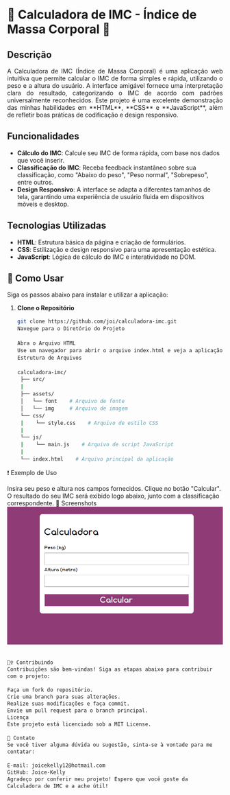 # 🌟 Calculadora de IMC - Índice de Massa Corporal 🌟

## Descrição

<p align='justify'>
  A Calculadora de IMC (Índice de Massa Corporal) é uma aplicação web intuitiva que permite calcular o IMC de forma simples e rápida, utilizando o peso e a altura do usuário. 
  A interface amigável fornece uma interpretação clara do resultado, categorizando o IMC de acordo com padrões universalmente reconhecidos. 
  Este projeto é uma excelente demonstração das minhas habilidades em **HTML**, **CSS** e **JavaScript**, além de refletir boas práticas de codificação e design responsivo.
</p>

## Funcionalidades

- **Cálculo do IMC**: Calcule seu IMC de forma rápida, com base nos dados que você inserir.
- **Classificação do IMC**: Receba feedback instantâneo sobre sua classificação, como "Abaixo do peso", "Peso normal", "Sobrepeso", entre outros.
- **Design Responsivo**: A interface se adapta a diferentes tamanhos de tela, garantindo uma experiência de usuário fluida em dispositivos móveis e desktop.

## Tecnologias Utilizadas

- **HTML**: Estrutura básica da página e criação de formulários.
- **CSS**: Estilização e design responsivo para uma apresentação estética.
- **JavaScript**: Lógica de cálculo do IMC e interatividade no DOM.

## 🚀 Como Usar

Siga os passos abaixo para instalar e utilizar a aplicação:

1. **Clone o Repositório**

   ```bash
   git clone https://github.com/joi/calculadora-imc.git
   Navegue para o Diretório do Projeto

   Abra o Arquivo HTML
   Use um navegador para abrir o arquivo index.html e veja a aplicação funcionando.
   Estrutura de Arquivos

   calculadora-imc/
    ├── src/
    |
    ├── assets/
    │   └── font    # Arquivo de fonte
    │   └── img     # Arquivo de imagem
    └── css/
    |    └── style.css    # Arquivo de estilo CSS
    |
    └── js/
    |    └── main.js    # Arquivo de script JavaScript
    |
    └── index.html    # Arquivo principal da aplicação
   ```

❗ Exemplo de Uso

Insira seu peso e altura nos campos fornecidos.
Clique no botão "Calcular".
O resultado do seu IMC será exibido logo abaixo, junto com a classificação correspondente.
📸 Screenshots
<img src="assets/img/projeto.png">

```

👷‍♀️ Contribuindo
Contribuições são bem-vindas! Siga as etapas abaixo para contribuir com o projeto:

Faça um fork do repositório.
Crie uma branch para suas alterações.
Realize suas modificações e faça commit.
Envie um pull request para o branch principal.
Licença
Este projeto está licenciado sob a MIT License.

📧 Contato
Se você tiver alguma dúvida ou sugestão, sinta-se à vontade para me contatar:

E-mail: joicekelly12@hotmail.com
GitHub: Joice-Kelly
Agradeço por conferir meu projeto! Espero que você goste da Calculadora de IMC e a ache útil!
```

